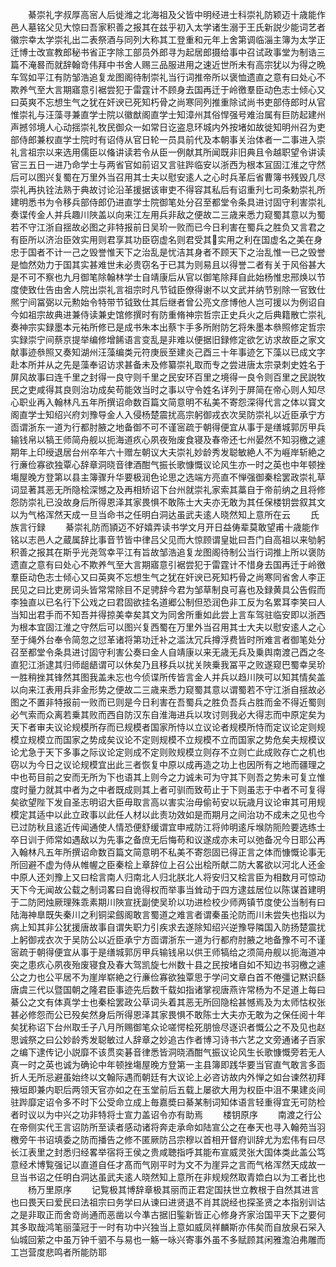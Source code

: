 <!-- { "loadSidebar": true } -->
　　綦崇礼字叔厚高宻人后徙潍之北海祖及父皆中明经进士科崇礼防颖迈十歳能作邑人墓铭父见大惊曰吾家积善之报其在兹乎初入太学诸生溺于王氏新説少能词艺者徽宗幸太学崇礼出二表祭酒与同列大称其工登重和元年上舍第调临淄主簿为太学正迁博士改宣教郎秘书省正字除工部员外郎寻为起居郎摄给事中召试政事堂为制诰三篇不淹晷而就辞翰竒伟拜中书舍人赐三品服进用之速近世所未有高宗犹以为得之晩车驾如平江有防邹浩追复龙图阁待制崇礼当行词推帝所以褒恤遗直之意有曰处心不欺养气至大言期寤意引裾尝犯于雷霆计不顾身去国再迁于岭徼羣臣动色志士倾心又曰英爽不忘想生气之犹在奸谀已死知朽骨之尚寒同列推重除试尚书吏部侍郎时从官惟崇礼与汪藻寻兼直学士院以徽猷阁直学士知漳州其俗悍强号难治属有巨防起建州声撼邻境人心动揺崇礼牧民御众一如常日讫盗息环城内外按堵如故徙知明州召为吏部侍郎兼权直学士院时有诏侍从官日轮一员具前代及本朝事关治体者一二事进入崇礼言祖宗以来选用儒臣以偹讲读若令从臣一例献其所闻既非旧典且令越职望令讲读官三五日一进乃命学士与两省官如前诏又言驻跸临安以浙西为根本冝固江淮之守然后可以图兴复蜀在万里外当召用其士夫以慰安逺人之心时兵革后省曹簿书残毁几尽崇礼再执铨法熟于典故讨论沿革援据该审吏不得容其私后有诏重刋七司条勅崇礼所建明悉书为令移兵部侍郎仍进直学士院御笔处分召至都堂令条具进讨固守利害崇礼奏谍传金人并兵趣川陜盖以向来江左用兵非敌之便故二三歳来悉力窥蜀其意以为蜀若不守江浙自揺故必图之非特报前日吴玠一败而已今日利害在蜀兵之胜负又言君之有臣所以济治臣效实用则君享其功臣窃虚名则君受其实用之利在国虚名之美在身忠于国者不计一己之毁誉惟天下之治乱是忧洁其身者不顾天下之治乱惟一已之毁誉是恤然効力于国其实甚难世未必贵窃名于已其为则易且以得誉二者有关于风俗甚大是不可不察也九月御笔除翰林学士自靖康后从官以御笔除拜自此始杨惟忠邢焕以节度使致仕告由舍人院出崇礼言祖宗时凡节钺臣僚得谢不以文武并纳节别除一官致仕熈宁间冨弼以元勲始令特带节钺致仕其后继者曾公亮文彦博他人岂可援以为例诏自今如祖宗故典进兼侍读兼史馆修撰时有防重脩神宗哲宗正史兵火之后典籍散亡崇礼奏神宗实録墨本元祐所修已是成书朱本出蔡卞手多所附防乞将朱墨本叅照修定哲宗实録崇宁间蔡京提举编修增餙语言变乱是非难以便据旧録修定欲乞访求故臣之家文献事迹叅照又奏知湖州汪藻编类元符庚辰至建炎己酉三十年事迹乞下藻以已成文字赴本所并从之先是藻奉诏访求甚备未及修纂崇礼取而专之尝进唐太宗录刺史姓名于屏风故事曰连千里之封得一良守则千里之民安环百里之境得一良令则百里之民説牧民之吏咸得其良则治功成矣苟能效当时之事以守令姓名详列于屏简在帝心则人知尽心职业再入翰林凡五年所撰诏命数百篇文简意明不私美不寄怨深得代言之体以寳文阁直学士知绍兴府刘豫导金人入侵杨楚震扰高宗躬御戎衣次吴防崇礼以近臣承宁方靣谓浙东一道为行都肘腋之地备御不可不谨宻疏于朝得便宜从事于是缮城郭厉甲兵输钱帛以犒王师简舟舰以扼海道疚心夙夜殆废食寝及春帝还七州晏然不知羽檄之遽期年上印绶退居台州卒年六十赠左朝议大夫崇礼妙龄秀发聪敏絶人不为崕岸斩絶之行亷俭寡欲独覃心辞章洞晓音律酒酣气振长歌慷慨议论风生亦一时之英也中年顿挫塲屋晚方登第以县主簿骤升华要极润色论思之选端方亮直不惮强御秦桧罢政崇礼草词显著其恶无所隐桧深憾之及再相矫诏下台州就崇礼家索其藁自于帝前纳之且将修怨防崇礼已没故身后所得恩泽其家畏惧不敢陈士大夫亦无敢为其任保楼钥尝叙其文以为气格浑然天成一旦当命书之任明白洞达虽武夫逺人晓然知上意所在云
　　氏族言行録
　　綦崇礼防而頴迈不好嬉弄读书学文月开日益俦辈莫敢望甫十歳能作铭以志邑人之蔵属辞比事音节皆中律吕父见而大惊顾谓皇妣曰吾门自高祖以来劬躬积善之报其在斯乎光尧驾幸平江有旨故邹浩追复龙图阁待制公当行词推上所以褒防遗直之意有曰处心不欺养气至大言期寤意引裾尝犯于雷霆计不惜身去国再迁于岭徼羣臣动色志士倾心又曰英爽不忘想生气之犹在奸谀已死知朽骨之尚寒同省舍人李正民见之曰比吏房词头皆常常除目不足骋辞今君为邹草制良可喜也及録黄具公告假而李独直以已名行下公戏之曰君固欲挂名道郷公制但恐润色非工反为名累耳李笑曰人当知出君手而不知吾并得掠美幸矣其文为同舍所重如此尝上言车驾驻临安即以浙西为根本宜固江淮之守然后可以图兴复西蜀在万里外当召用其士大夫以慰安逺人之心至于绳外台奉令简忽之愆革诸将第功迁补之滥汰冗兵撙浮费皆时所难言者御笔处分召至都堂令条具进讨固守利害公奏曰金人自靖康以来无歳无兵及乗舆南渡己酉之冬直犯江浙逮其归师龃龉谓可以休矣乃且移兵以扰关陜乗我冨平之败遂窥巴蜀幸吴玠一胜稍挫其锋然其图我盖未忘也今侦谍所传皆言金人并兵以趋川陜可以知其情矣盖以向来江表用兵非金形势之便故二三歳来悉力窥蜀其意以谓蜀若不守江浙自揺故必图之不置非特报前一败而已则是今日利害在吾蜀兵之胜负吾兵占胜而金不得近蜀则必气索而众离若乗其败而西自防汉东自淮海进兵以攻讨则我必大得志而中原定矣为天下者审夫议论规模所存而已规模者国家所恃以立议论者规模所恃而定议论定则规模立规模立而国家之势成矣议论不定则规模不立规模不立而国家之势危矣夫规模议论尤急于天下多事之际议论定则成不定则败规模立则存不立则亡此成败存亡之机也窃以为今日之议论规模宜出此三者恢复中原以成再造之功上也因所有之地而疆理之中也苟目前之安而无所为下也语其上则今之力诚未可为守其下则吾之势未可复立惟度时量力就其中者为之中者既成则其上者可驯而致苟止于下则虽志于中者不可复得矣欲望陛下发自圣志明诏大臣毋取言高以害实治毋偷茍安以玩歳月议论审其可用规模定其适中以此立政事以此任人材以此责功效如是而期月之间治功不成未之见也今已过防秋且逺近传闻通使人情恐便舒缓谓宜申戒防江将帅明逺斥堠防阨险要选练士卒日训于师常如遇敌以为先事之备庶无后悔苟和议遂成亦未可以弛备况今日耶公再入翰林凡五年所撰诏命数百篇文简意明不私美不寄怨固已得正言之体而慷慨论事无所回避不虚为侍从帷幄之臣秦桧上章辞位上召公出桧所献二防大畧欲以河北人还金中原人还刘豫上又曰桧言南人归南北人归北朕北人将安归又桧言臣为相数月可惊动天下今无闻故公载之制词畧曰自诡得权而举事当耸动于四方逮兹居位以陈谋首建明于二防罔烛厥理殊乖素期川陜宣抚副使吴玠以功进检校少师两镇节度使公当制有曰陆海神臯既失秦川之利铜梁劔阁敢言蜀道之难言者谓秦虽沦防而川未尝失也指以为病上知其非公犹援唐故事自谓失职力引疾求去遂除知绍兴逆豫导隣国入防扬楚震扰上躬御戎衣次于吴防公以近臣承宁方靣谓浙东一道为行都府肘腋之地备豫不可不谨宻疏于朝得便宜从事于是缮城郭厉甲兵输钱帛以供王师犒给之须简舟舰以扼海道冲突之患疚心夙夜殆废寝食及春大驾凯旋七州数十县之民按堵自如不知边书羽檄之遽公之力也公平居不为崖岸崭絶之行亷俭寡欲独覃思于学问文章白首不倦彊记黙识繇唐虞三代以暨国朝之隆君臣事迹先后数千载如指诸掌视唐燕许常杨为不足道上每曰綦公之文有体真学士也秦桧罢政公草词头着其恶无所回隐桧甚憾焉及为太师怙权张甚必修怨而公已殁矣然身后所得恩泽其家畏惧不敢陈士大夫亦无敢为之保任阅十年矣犹称诏下台州取壬子八月所赐御笔众论嗟愕桧死朋憸尽逐识者慨公之不及见也赵思诚祭之曰公妙龄秀发聪敏过人辞章之妙追古作者博习诗书六艺之文旁通诸子百家之编下逮传记小説靡不该贯奕碁音律悉皆洞晓酒酣气振议论风生长歌慷慨旁若无人真一时之英也诚为确论中年顿挫塲屋晚方登第一主县簿即践华要当官直气敢言多靣折人无所忌避虽始终以文翰际遇而朝廷有大议论上必咨访故内外惮之如台谏然初拜掖垣即兼内职后两领天官亦如之在玉堂前后五载上屡欲大用为权臣中沮不果建炎间驻跸靡定诏令多不时下公受命立成上毎嘉奬曰綦某制词知体语言轻重得宜无可防检者时议以为中兴之功非特将士宣力盖诏令亦有助焉
　　楼钥原序
　　南渡之行公在帝侧实代王言诏防所至读者感动诸将奔走承命如陆宣公之在奉天也寻入翰苑当羽檄旁午书诏填委之防而播告之修不匿厥防吕宗穆以首相开督府训辞尤为宏伟有曰尽长江表里之封悉归经畧举宿将王侯之贵咸聴指呼其能布宣威灵张大国体类此盖公笃意经术博覧强记以直道自任才髙而气刚平时为文不为崖异之言而气格浑然天成故一旦当书诏之任明白洞达虽武夫逺人晓然知上意所在非规规然取青嫓白以为工者比也
　　杨万里原序
　　记覧极其博辞章极其丽而正君定国扶世立教根于自然其进言也曰畏天曰爱民曰法祖宗曰务学曰从谏曰进贤退不肖其説经也探圣贤之本指别训诂之是非取正而舍竒尚通而恶凿以今凖古据旧鍳新皆正心修身齐家治国平天下之要何其多取哉鸿笔丽藻冠于一时有功中兴独当上意如威凤祥麟斯亦伟矣而自放泉石罙入仙城回萦之中虽万钟千驷不与易也一觞一咏兴寄事外虽不多赋顾其闲雅澹泊弗雕而工岂营度悲鸣者所能防耶
